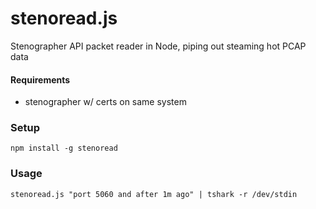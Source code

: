 # stenoread.js
Stenographer API packet reader in Node, piping out steaming hot PCAP data

#### Requirements
* stenographer w/ certs on same system

### Setup
```
npm install -g stenoread
```
### Usage
```
stenoread.js "port 5060 and after 1m ago" | tshark -r /dev/stdin
```
